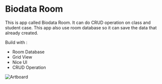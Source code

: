 # Biodata Room

This is app called Biodata Room. It can do CRUD operation on class and student case. This app also use room database so it can save the data that already created.

Build with :
- Room Database
- Grid View
- Nice UI
- CRUD Operation

![Artboard](https://user-images.githubusercontent.com/87839081/131521144-d49c6268-8c9e-4ee8-966c-3a936f84e948.png)
